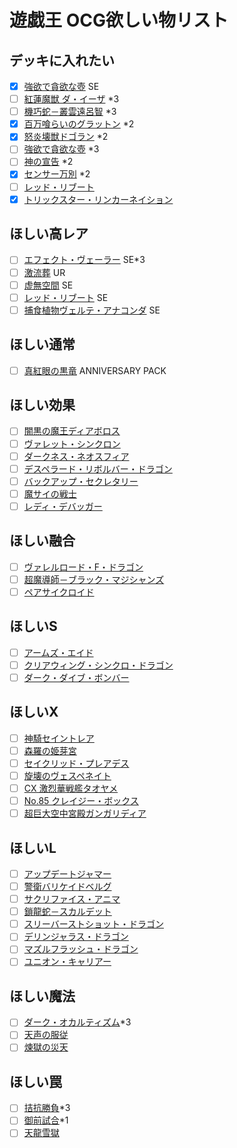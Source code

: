 # 遊戯王 OCG欲しい物リスト

## デッキに入れたい
- [x] [強欲で貪欲な壺](https://www.db.yugioh-card.com/yugiohdb/card_search.action?ope=2&cid=12465) SE
- [ ] [紅蓮魔獣 ダ・イーザ](https://www.db.yugioh-card.com/yugiohdb/card_search.action?ope=2&cid=5834) *3
- [ ] [機巧蛇－叢雲遠呂智](https://www.db.yugioh-card.com/yugiohdb/card_search.action?ope=2&cid=14480) *3
- [x] [百万喰らいのグラットン](https://www.db.yugioh-card.com/yugiohdb/card_search.action?ope=2&cid=12767) *2
- [x] [怒炎壊獣ドゴラン](https://www.db.yugioh-card.com/yugiohdb/card_search.action?ope=2&cid=12038) *2
- [ ] [強欲で貪欲な壺](https://www.db.yugioh-card.com/yugiohdb/card_search.action?ope=2&cid=12465) *3
- [ ] [神の宣告](https://www.db.yugioh-card.com/yugiohdb/card_search.action?ope=2&cid=4861) *2
- [x] [センサー万別](https://www.db.yugioh-card.com/yugiohdb/card_search.action?ope=2&cid=13447) *2
- [ ] [レッド・リブート](https://www.db.yugioh-card.com/yugiohdb/card_search.action?ope=2&cid=13622)
- [x] [トリックスター・リンカーネイション](https://www.db.yugioh-card.com/yugiohdb/card_search.action?ope=2&cid=13107)
## ほしい高レア
- [ ] [エフェクト・ヴェーラー](https://www.db.yugioh-card.com/yugiohdb/card_search.action?ope=2&cid=8933) SE*3
- [ ] [激流葬](https://www.db.yugioh-card.com/yugiohdb/card_search.action?ope=2&cid=5114) UR
- [ ] [虚無空間](https://www.db.yugioh-card.com/yugiohdb/card_search.action?ope=2&cid=9153) SE
- [ ] [レッド・リブート](https://www.db.yugioh-card.com/yugiohdb/card_search.action?ope=2&cid=13622) SE
- [ ] [捕食植物ヴェルテ・アナコンダ](https://www.db.yugioh-card.com/yugiohdb/card_search.action?ope=2&cid=14944) SE
## ほしい通常
- [ ] [真紅眼の黒竜](https://www.db.yugioh-card.com/yugiohdb/card_search.action?ope=2&cid=4088) ANNIVERSARY PACK
## ほしい効果
- [ ] [闇黒の魔王ディアボロス](https://www.db.yugioh-card.com/yugiohdb/card_search.action?ope=2&cid=13683)
- [ ] [ヴァレット・シンクロン](https://www.db.yugioh-card.com/yugiohdb/card_search.action?ope=2&cid=14084)
- [ ] [ダークネス・ネオスフィア](https://www.db.yugioh-card.com/yugiohdb/card_search.action?ope=2&cid=8537)
- [ ] [デスペラード・リボルバー・ドラゴン](https://www.db.yugioh-card.com/yugiohdb/card_search.action?ope=2&cid=13473)
- [ ] [バックアップ・セクレタリー](https://www.db.yugioh-card.com/yugiohdb/card_search.action?ope=2&cid=13041)
- [ ] [魔サイの戦士](https://www.db.yugioh-card.com/yugiohdb/card_search.action?ope=2&cid=11664)
- [ ] [レディ・デバッガー](https://www.db.yugioh-card.com/yugiohdb/card_search.action?ope=2&cid=13522)
## ほしい融合
- [ ] [ヴァレルロード・F・ドラゴン](https://www.db.yugioh-card.com/yugiohdb/card_search.action?ope=2&cid=14625)
- [ ] [超魔導師－ブラック・マジシャンズ](https://www.db.yugioh-card.com/yugiohdb/card_search.action?ope=2&cid=14905)
- [ ] [ペアサイクロイド](https://www.db.yugioh-card.com/yugiohdb/card_search.action?ope=2&cid=11164)
## ほしいS
- [ ] [アームズ・エイド](https://www.db.yugioh-card.com/yugiohdb/card_search.action?ope=2&cid=7987)
- [ ] [クリアウィング・シンクロ・ドラゴン](https://www.db.yugioh-card.com/yugiohdb/card_search.action?ope=2&cid=11721)
- [ ] [ダーク・ダイブ・ボンバー](https://www.db.yugioh-card.com/yugiohdb/card_search.action?ope=2&cid=8035)
## ほしいX
- [ ] [神騎セイントレア](https://www.db.yugioh-card.com/yugiohdb/card_search.action?ope=2&cid=11572)
- [ ] [森羅の姫芽宮](https://www.db.yugioh-card.com/yugiohdb/card_search.action?ope=2&cid=12027)
- [ ] [セイクリッド・プレアデス](https://www.db.yugioh-card.com/yugiohdb/card_search.action?ope=2&cid=9824)
- [ ] [旋壊のヴェスペネイト](https://www.db.yugioh-card.com/yugiohdb/card_search.action?ope=2&cid=15281)
- [ ] [CX 激烈華戦艦タオヤメ](https://www.db.yugioh-card.com/yugiohdb/card_search.action?ope=2&cid=10717)
- [ ] [No.85 クレイジー・ボックス](https://www.db.yugioh-card.com/yugiohdb/card_search.action?ope=2&cid=10707)
- [ ] [超巨大空中宮殿ガンガリディア](https://www.db.yugioh-card.com/yugiohdb/card_search.action?ope=2&cid=10718)
## ほしいL
- [ ] [アップデートジャマー](https://www.db.yugioh-card.com/yugiohdb/card_search.action?ope=2&cid=14122)
- [ ] [警衛バリケイドベルグ](https://www.db.yugioh-card.com/yugiohdb/card_search.action?ope=2&cid=14710)
- [ ] [サクリファイス・アニマ](https://www.db.yugioh-card.com/yugiohdb/card_search.action?ope=2&cid=13841)
- [ ] [鎖龍蛇－スカルデット](https://www.db.yugioh-card.com/yugiohdb/card_search.action?ope=2&cid=13419)
- [ ] [スリーバーストショット・ドラゴン](https://www.db.yugioh-card.com/yugiohdb/card_search.action?ope=2&cid=13415)
- [ ] [デリンジャラス・ドラゴン](https://www.db.yugioh-card.com/yugiohdb/card_search.action?ope=2&cid=14291)
- [ ] [マズルフラッシュ・ドラゴン](https://www.db.yugioh-card.com/yugiohdb/card_search.action?ope=2&cid=13838)
- [ ] [ユニオン・キャリアー](https://www.db.yugioh-card.com/yugiohdb/card_search.action?ope=2&cid=14932)
## ほしい魔法
- [ ] [ダーク・オカルティズム](https://www.db.yugioh-card.com/yugiohdb/card_search.action?ope=2&cid=14584)*3
- [ ] [天声の服従](https://www.db.yugioh-card.com/yugiohdb/card_search.action?ope=2&cid=5551)
- [ ] [煉獄の災天](https://www.db.yugioh-card.com/yugiohdb/card_search.action?ope=2&cid=15051)
## ほしい罠
- [ ] [拮抗勝負](https://www.db.yugioh-card.com/yugiohdb/card_search.action?ope=2&cid=13293)*3
- [ ] [御前試合](https://www.db.yugioh-card.com/yugiohdb/card_search.action?ope=2&cid=7934)*1
- [ ] [天龍雪獄](https://www.db.yugioh-card.com/yugiohdb/card_search.action?ope=2&cid=15313)